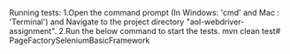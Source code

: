 Running tests: 
1.Open the command prompt (In Windows: 'cmd' and Mac : 'Terminal') and Navigate to the project directory "aol-webdriver-assignment".
2.Run the below command to start the tests. mvn clean test# PageFactorySeleniumBasicFramework
